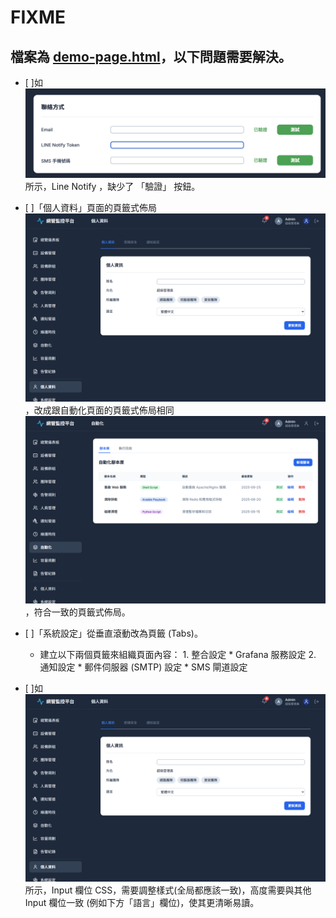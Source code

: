 # FIXME

## 檔案為 [demo-page.html](demo-page.html)，以下問題需要解決。

- [ ]如 ![1.png](1.png) 所示，Line Notify ，缺少了 「驗證」 按鈕。

- [ ]「個人資料」頁面的頁籤式佈局 ![profile.png](jules-scratch/profile.png)，改成跟自動化頁面的頁籤式佈局相同 ![automation.png](jules-scratch/automation.png)，符合一致的頁籤式佈局。

- [ ]「系統設定」從垂直滾動改為頁籤 (Tabs)。
	* 建立以下兩個頁籤來組織頁面內容：
			1. 整合設定	
				* Grafana 服務設定
			2. 通知設定
				* 郵件伺服器 (SMTP) 設定
				* SMS 閘道設定

- [ ]如 ![profile.png](jules-scratch/profile.png) 所示，Input 欄位 CSS，需要調整樣式(全局都應該一致)，高度需要與其他 Input 欄位一致 (例如下方「語言」欄位)，使其更清晰易讀。
